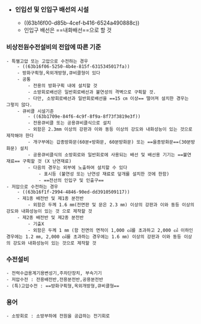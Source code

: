 - ### 인입선 및 인입구 배선의 시설
	- ((63b16f00-d85b-4cef-b416-6524a490888c))
	- 인입구 배선은 ==내화배선==으로 할 것
### 비상전원수전설비의 전압에 따른 기준
	- 특별고압 또는 고압으로 수전하는 경우
		- ((63b16f06-5250-4b4e-815f-6315345017fa))
		- 방화구획형,옥외개방형,큐비클형이 있다
		- 공통
			- 전용의 방화구획 내에 설치할 것
			- 소방회로배선은 일반회로배선과 불연성의 격벽으로 구획할 것.
			- 다만, 소방회로배선과 일반회로배선을 ==15 ㎝ 이상== 떨어져 설치한 경우는 그렇지 않다.
		- 큐비클 시설기준
			- ((63b1709e-84f6-4c9f-8f9a-8f73f3819e3f))
			- 전용큐비클 또는 공용큐비클식으로 설치
			- 외함은 2.3mm 이상의 강판과 이와 동등 이상의 강도와 내화성능이 있는 것으로 제작해야 한다
			- 개구부에는 갑종방화문(60분+방화문, 60분방화문) 또는 ==을종방화문==(30분방화문) 설치
			- 공용큐비클식의 소방회로와 일반회로에 사용되는 배선 및 배선용 기기는 ==불연재료== 구획할 것 (X 난연재료)
			- 다음의 경우는 외부에 노출하여 설치할 수 있다
				- 표시등 (불연성 또는 난연성 재료로 덮개를 설치한 것에 한함)
				- ==전선의 인입구 및 인출구==
	- 저압으로 수전하는 경우
		- ((63b16f1f-2994-4846-90ed-dd3910509117))
		- 제1종 배전반 및 제1종 분전반
			- 외함은 두께 1.6 ㎜(전면판 및 문은 2.3 ㎜) 이상의 강판과 이와 동등 이상의 강도와 내화성능이 있는 것 으로 제작할 것
		- 제2종 배전반 및 제2종 분전반
			- 기출X
			- 외함은 두께 1 ㎜ (함 전면의 면적이 1,000 ㎠를 초과하고 2,000 ㎠ 이하인 경우에는 1.2 ㎜, 2,000 ㎠를 초과하는 경우에는 1.6 ㎜) 이상의 강판과 이와 동등 이상의 강도와 내화성능이 있는 것으로 제작할 것
### 수전설비
	- 전력수급용계기용변성기,주차단장치, 부속기기
	- 저압수전 : 전용배전반,전용분전반,공용분전반
	- (특)고압수전 : ==방화구획형,옥외개방형,큐비클형==
### 용어
	- 소방회로 : 소방부하에 전원을 공급하는 전기회로